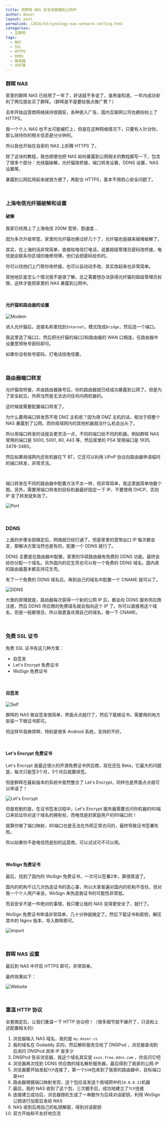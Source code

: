 ```yaml
---
title: 将群晖 NAS 安全地暴露到公网中
author: Dozer
layout: post
permalink: /2016/03/synology-nas-network-setting.html
categories:
  - 互联网
tags:
  - NAS
  - SSL
  - HTTPS
  - DDNS
  - 路由器
  - 光纤猫
---
```


### 群晖 NAS

家里的群晖 NAS 已经用了一年了，好话就不多说了，谁用谁知道。一年内成功安利了两位朋友买了群晖。（群晖是不是要给我点推广费？）

去年开始运营商网络挟持很猖狂，各种嵌入广告，国内互联网公司也都纷纷上了 HTTPS。

我一个个人 NAS 也不太可能被盯上，但是在这种网络情况下，只要有人针对你，那么挟持你的相关信息是分分钟的。

所以我也开始在自家的 NAS 上折腾 HTTPS 了。

除了这块的教程，我也顺便也把 NAS 如何暴露到公网相关的教程都写一下，包含了很多个部分：光线猫破解，光纤猫改桥接，端口转发设置，DDNS 设置，NAS 设置等。

暴露到公网后用起来就很方便了，再配合 HTTPS，基本不用担心安全问题了。

<!--more-->

&nbsp;

### 上海电信光纤猫破解和设置

#### 破解

我家已经用上了上海电信 200M 宽带，那速度…

因为多次升级带宽，家里的光纤猫也换过好几个了，光纤猫也是越来越难破解了。

其实，在上海的话非常简单，直接给电信打电话，说要超级管理员密码改桥接，电信就会联系你区域的维修师傅，他们会把密码给你的。

你可以找他们上门帮你改桥接，也可以自动动手改，其实改起来也非常简单。

其他地区是怎么个情况我不是很了解，总之需要想办法获得光纤猫的超级管理员权限，这样才能把家里的 NAS 暴露到公网中。

&nbsp;

#### 光纤猫和路由器的设置

![Modem](/uploads/2016/03/modem.png)

进入光纤猫后，连接名称里找到`Internet`，模式改成`Bridge`，然后选一个端口。

我这里选了端口2，然后把光纤猫的端口2和路由器的 WAN 口相连，在路由器中设置宽带账号密码即可。

如果你没有账号密码，打电话找电信要。

&nbsp;

### 路由器端口转发

光纤猫改桥接，并由路由器拨号后，你的路由器就已经成功暴露到公网了。但是为了安全起见，外网当然是无法访问任何内网机器的。

这时候就需要配置端口转发了。

为什么要用端口转发而不用 DMZ 主机呢？因为用 DMZ 主机的话，相当于把整个 NAS 暴露到了公网，而你局域网内的其他机器就没什么机会出头了。

所以用端口转发的话就会更灵活一点，不同的端口给不同的机器。例如群晖 NAS 常用的端口是 5000, 5001, 80, 443 等，然后家里的 PS4 常用端口是 1935, 3478-3480。

然后如果局域网内还有机器在下 BT，它还可以利用 UPnP 协议向路由器申请临时的端口转发，非常灵活。

&nbsp;

端口转发在不同的路由器中配置方法不太一样，但非常简单，我这里就简单地截个图。另外，需要用端口转发的目标机器最好固定一下 IP，不要使用 DHCP，否则 IP 变了转发就失效了。

![Port](/uploads/2016/03/port.png)

&nbsp;

### DDNS

上面的步骤全部搞定后，网络就已经打通了。但是家里的宽带出口 IP 每次都会变，那解决方案当然也是有的，配置一个 DDNS 就行了。

DDNS 主要是在路由器中配置，家里的华硕路由器有免费的 DDNS 功能，最终会给你分配一个域名。另外国内的花生壳也可以有一个免费的 DDNS 域名，国内卖的路由器基本都支持花生壳。

有了一个免费的 DDNS 域名后，再到自己的域名中配置一个 CNAME 就可以了。

![DDNS](/uploads/2016/03/ddns.png)

大致的原理就是，路由器每次获得一个新的公网 IP 后，都会向 DDNS 服务供应商注册，然后 DDNS 供应商的免费域名就会指向这个 IP 了。你可以直接用这个域名，但是一般都很丑，所以我更喜欢用自己的域名，做一下 CNAME。

&nbsp;

### 免费 SSL 证书

免费 SSL 证书有这几种方案：

* 自签发
* Let's Encrypt 免费证书
* WoSign 免费证书

&nbsp;

#### 自签发
![Self](/uploads/2016/03/self-ssl.png)

群晖的 NAS 做自签发很简单，界面点点就行了，然后下载根证书，需要用的地方安装一下根证书即可。

但这样毕竟麻烦啊，特别是很多 Android 系统，支持的不好。

&nbsp;

#### Let's Encrypt 免费证书

Let's Encrypt 是最近很火的开源免费证书供应商，现在还在 Beta，它最大的问题是，每次只能签3个月，3个月后就要续签。

但是群晖在最新版本的系统中竟然整合了 Let's Encrypt，同样也是界面点点就可以申请了！

![Let's Encrypt](/uploads/2016/03/letsencrypt.png)

但是悲剧的是，在证书签发过程中，Let's Encrypt 服务器需要访问你机器的80端口来验证你对这个域名的拥有权，而电信是封家庭用户的80端口的！

就算你做了端口映射，80端口也是无法在外网正常访问的，最终导致证书签署失败。

所以如果你不是电信而是别的运营商，可以试试可不可以用。

&nbsp;

#### WoSign 免费证书

最后，找到了国内的 WoSign 免费证书，一次可以签署2年，算很厚道了。

国内的机构干过几次伪造证书的恶心事，所以大家普遍对国内的机构不信任，但对我一个个人用户来说，WoSign 来伪造我证书的可能性非常低。

而且安全不是一件绝对的事情，我只要让我的 NAS 变得更安全了，就行了。

WoSign 免费证书申请非常简单，几十分钟就搞定了。然后下载证书和密钥，解压其中的 Nginx 版本，导入群晖即可。

![Import](/uploads/2016/03/import-ssl.png)

&nbsp;

### 群晖 NAS 设置

最后到 NAS 中开启 HTTPS 即可，非常简单。

最终效果如下：

![Website](/uploads/2016/03/website-ssl.png)

&nbsp;

### 重温 HTTP 协议

全套搞定后，让我们重温一下 HTTP 协议吧！（很多细节就不展开了，只说和上述配置相关的）

1. 浏览器输入 NAS 域名，我的是 `my.dozer.cc`
2. 我的域名在 Godaddy 买的，然后解析服务交给了 DNSPod ，浏览器查询到后询问 DNSPod 具体 IP 是多少
3. DNSPod 告诉浏览器，我这个域名其实是 `xxxx.free.ddns.com` ，你去问它吧
4. 浏览器再次找到 DDNS 供应商的域名解析服务器，最后得到了我家的公网 IP
5. 浏览器要开始发起`TCP`连接了，第一个`SYN`包来到了我家的路由器中，目标端口是`443`
6. 路由器根据端口映射发现，这个包应该发送个局域网中的`10.0.0.11`机器
7. 最后，我的 NAS 收到了这个包，三次握手后，成功地建立了`TCP`连接
8. 连接建立成功后，浏览器随机生成了一串数作为后续对话密钥，利用 WoSign 公钥进行加密后发给 NAS
9. NAS 收到后用自己的私钥解密，得到对话密钥
10. 双方开始和平友好地交流
